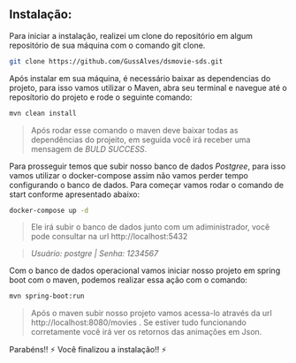 ## Instalação:
    
Para iniciar a instalação, realizei um clone do repositório em algum repositório de sua máquina com o comando git clone.
```sh
git clone https://github.com/GussAlves/dsmovie-sds.git
```

Após instalar em sua máquina, é necessário baixar as dependencias do projeto, para isso vamos utilizar o Maven, abra seu terminal e navegue até o reposítorio do projeto e rode o seguinte comando: 
```sh
mvn clean install
```
> Após rodar esse comando o maven deve baixar todas as dependências do projeito, em seguida você irá receber uma mensagem de _*BULD SUCCESS*_.

Para prosseguir temos que subir nosso banco de dados *Postgree*, para isso vamos utilizar o docker-compose assim não vamos perder tempo configurando o banco de dados. Para começar vamos rodar o comando de start conforme apresentado abaixo: 
```sh
docker-compose up -d
```
> Ele irá subir o banco de dados junto com um adiministrador, você pode consultar na url http://localhost:5432

> *Usuário: postgre | Senha: 1234567*

Com o banco de dados operacional vamos iniciar nosso projeto em spring boot com o maven, podemos realizar essa ação com o comando: 
```sh
mvn spring-boot:run
```
> Após o maven subir nosso projeto vamos acessa-lo através da url http://localhost:8080/movies . Se estiver tudo funcionando corretamente você irá ver os retornos das animações em Json.

Parabéns!! :zap: Você finalizou a instalação!! :zap:
